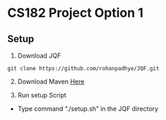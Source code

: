 # CS182 Project Option 1

## Setup

1) Download JQF

```git
git clone https://github.com/rohanpadhye/JQF.git
``` 
2) Download Maven [Here](https://maven.apache.org/install.html)

3) Run setup Script
* Type command “./setup.sh” in the JQF directory
